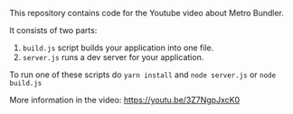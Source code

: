 This repository contains code for the Youtube video about Metro Bundler.

It consists of two parts:
1. `build.js` script builds your application into one file.
2. `server.js` runs a dev server for your application.

To run one of these scripts do `yarn install` and `node server.js` or `node build.js`

More information in the video: https://youtu.be/3Z7NgpJxcK0
